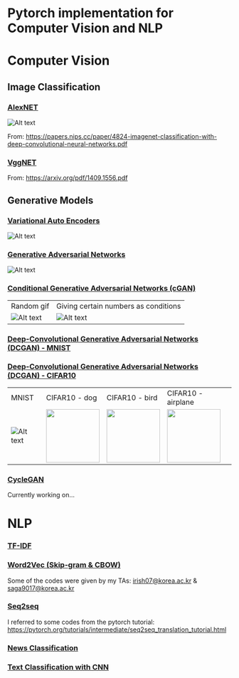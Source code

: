 Pytorch implementation for Computer Vision and NLP
===================================================


# Computer Vision

## Image Classification

### [AlexNET](https://github.com/leebebeto/pytorch-implementation/blob/master/Computer-Vision/image-classification/alexnet/main.py)

![Alt text](https://github.com/leebebeto/pytorch-implementation/blob/master/Computer-Vision/image-classification/alexnet/model-architecture.png)

From: https://papers.nips.cc/paper/4824-imagenet-classification-with-deep-convolutional-neural-networks.pdf

### [VggNET](https://github.com/leebebeto/pytorch-implementation/blob/master/Computer-Vision/image-classification/Vggnet/main.py)

<!-- ![Alt text](https://github.com/leebebeto/pytorch-implementation/blob/master/Computer-Vision/image-classification/Vggnet/model-architecture.png)
 -->
From: https://arxiv.org/pdf/1409.1556.pdf

## Generative Models

### [Variational Auto Encoders](https://github.com/leebebeto/pytorch-implementation/blob/master/Computer-Vision/generative-model/VAE/main.py)

![Alt text](https://github.com/leebebeto/pytorch-implementation/blob/master/Computer-Vision/generative-model/VAE/result.gif)

### [Generative Adversarial Networks](https://github.com/leebebeto/pytorch-implementation/blob/master/Computer-Vision/generative-model/GAN/main.py)

![Alt text](https://github.com/leebebeto/pytorch-implementation/blob/master/Computer-Vision/generative-model/GAN/result.gif)


### [Conditional Generative Adversarial Networks (cGAN)](https://github.com/leebebeto/pytorch-implementation/blob/master/Computer-Vision/generative-model/CGAN/main.py)

|   |   |
|---|---|
|  Random gif  |  Giving certain numbers as conditions  | 
| ![Alt text](https://github.com/leebebeto/pytorch-implementation/blob/master/Computer-Vision/generative-model/CGAN/result.gif) |  ![Alt text](https://github.com/leebebeto/pytorch-implementation/blob/master/Computer-Vision/generative-model/CGAN/final-test-image.png) |





<!-- Condition: giving certain numbers as conditions -->



### [Deep-Convolutional Generative Adversarial Networks (DCGAN) - MNIST](https://github.com/leebebeto/pytorch-implementation/blob/master/Computer-Vision/generative-model/DCGAN/main_mnist.py)


### [Deep-Convolutional Generative Adversarial Networks (DCGAN) - CIFAR10](https://github.com/leebebeto/pytorch-implementation/blob/master/Computer-Vision/generative-model/DCGAN/main_cifar.py)


|   |   |   |   | 
|---|---|---|---|
|  MNIST  |  CIFAR10 - dog  |  CIFAR10 - bird  |  CIFAR10 - airplane  | 
| ![Alt text](https://github.com/leebebeto/pytorch-implementation/blob/master/Computer-Vision/generative-model/DCGAN/result.gif) |  <img src="https://github.com/leebebeto/pytorch-implementation/blob/master/Computer-Vision/generative-model/DCGAN/dog.png" width=120> |  <img src="https://github.com/leebebeto/pytorch-implementation/blob/master/Computer-Vision/generative-model/DCGAN/bird.png" width=120> | <img src="https://github.com/leebebeto/pytorch-implementation/blob/master/Computer-Vision/generative-model/DCGAN/airplane.png" width=120> |


### [CycleGAN](https://github.com/leebebeto/pytorch-implementation/blob/master/Computer-Vision/generative-model/CycleGAN/main.py)

Currently working on...

# NLP

### [TF-IDF](https://github.com/leebebeto/pytorch-implementation/blob/master/NLP/tf-idf/main.py)

### [Word2Vec (Skip-gram & CBOW)](https://github.com/leebebeto/pytorch-implementation/blob/master/NLP/word2vec(SG,CBOW)/main.py)

Some of the codes were given by my TAs: irish07@korea.ac.kr & saga9017@korea.ac.kr

### [Seq2seq](https://github.com/leebebeto/pytorch-implementation/blob/master/NLP/seq2seq/main.py)

I referred to some codes from the pytorch tutorial: https://pytorch.org/tutorials/intermediate/seq2seq_translation_tutorial.html

### [News Classification](https://github.com/leebebeto/pytorch-implementation/blob/master/NLP/news-classification/main.py)

### [Text Classification with CNN](https://github.com/leebebeto/pytorch-implementation/blob/master/NLP/text-classification-with-cnn/main.py)

